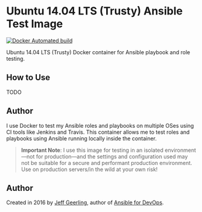# Ubuntu 14.04 LTS (Trusty) Ansible Test Image

[![Docker Automated build](https://img.shields.io/docker/automated/geerlingguy/docker-ubuntu1404-ansible.svg?maxAge=2592000)](https://hub.docker.com/r/geerlingguy/docker-ubuntu1404-ansible/)

Ubuntu 14.04 LTS (Trusty) Docker container for Ansible playbook and role testing.

## How to Use

TODO

## Author

I use Docker to test my Ansible roles and playbooks on multiple OSes using CI tools like Jenkins and Travis. This container allows me to test roles and playbooks using Ansible running locally inside the container.

> **Important Note**: I use this image for testing in an isolated environment—not for production—and the settings and configuration used may not be suitable for a secure and performant production environment. Use on production servers/in the wild at your own risk!

## Author

Created in 2016 by [Jeff Geerling](http://jeffgeerling.com/), author of [Ansible for DevOps](https://www.ansiblefordevops.com/).
